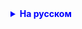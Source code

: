 <details style="margin-top: 16px">
  <summary style="cursor: pointer; color: blue;"><b>На русском</b></summary>

Домашнее задание:

    1. Cоздайте 2 новых вида исключений:
    1.1 "Проверяемое"
    1.2 "Непроверяемое"


    2. Решите две задачи:
    2.1. Напишите метод. В него вводится целое число - он выводит сумму всех чисел от 1 до этого числа. Если сумма вышла больше 10_000, то бросьте непроверяемое исключение.

    2.2 Напишите метод. В него вводится 2 числа. Метод ничего не возвращает, но если второе число больше первого, то бросьте проверяемое исключение.

    **Если это необходимо - используйте try-catch

Дополнительное задание:

    ** Числа для методов считайте из файла. Оформите его чтение правильным образом


</details>

